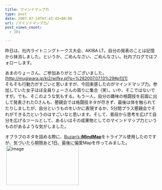 ```yaml
---
title: マインドマップ力
type: post
date: 2007-07-14T07:43:43+00:00
url: /マインドマップ力/
post_views_count:
  - 101

---
```

昨日は、社内ライトニングトークス大会、AKIBA LT。自分の発表のことは記憶から抹消しました。というか、ごめんなさい、ごめんなさい。社内ブログではフォローします。

あまのりょーさん、ご参加ありがとうございました。  
[http://mugiwara.jp/ki2/wifky.pl?p=%282007.07.13%29#p1][1]  
そもそも行動力がすごいと思いますが、今回実感したのがマインドマップ力。参加していた女子ほぼ全員りょーさんの周りに集合（笑）。いや、そこではないですが。でも、そこのような気もする。もう一人、自分の趣味の格闘技を前面に出して発表されたOさんも、懇親会では格闘技ネタが尽きず、最後は体を触られてたりしましたが、自分というものをいかに表現するか、5分間プラス懇親会でそれができる力というのはすごいなと思います。そして、普段から思考を広げて自分を広げるツールとして、あるいはその成果物としてのマインドマップ力というものがあるような気がしました。

オブラブのネタを詰める際に、[Buzan&#8217;s **iMindMap**][2]をトライアル使用したのですが、気づいたら期限あと1日。最後に偏愛Mapを作ってみました。  
&nbsp;<a href="https://i1.wp.com/jqinglong.html.xdomain.jp/bimg/image_5.png" atomicselection="true"><img style="border-right: 0px; border-top: 0px; border-left: 0px; border-bottom: 0px" height="131" alt="image" src="https://i2.wp.com/jqinglong.html.xdomain.jp/bimg/image_thumb_5.png?resize=240%2C131" width="240" border="0" data-recalc-dims="1" /></a>

 [1]: http://mugiwara.jp/ki2/wifky.pl?p=%282007.07.13%29#p1 "http://mugiwara.jp/ki2/wifky.pl?p=%282007.07.13%29#p1"
 [2]: http://www.imindmap.com/